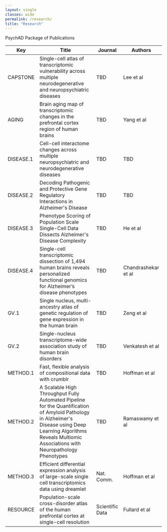 ```yaml
---
layout: single
classes: wide
permalink: /research/
title: "Research"
---
```


PsychAD Package of Publications

| Key | Title | Journal | Authors |
| --- | --- | --- | --- |
| CAPSTONE | Single-cell atlas of transcriptomic vulnerability across multiple neurodegenerative and neuropsychiatric diseases | TBD | Lee et al |
| AGING | Brain aging map of transcriptomic changes in the prefrontal cortex region of human brains | TBD | Yang et al |
| DISEASE.1 | Cell-cell interactome changes across multiple neuropsychiatric and neurodegenerative diseases | TBD | TBD |
| DISEASE.2 | Decoding Pathogenic and Protective Gene Regulatory Interactions in Alzheimer's Disease | TBD | TBD |
| DISEASE.3 | Phenotype Scoring of Population Scale Single-Cell Data Dissects Alzheimer's Disease Complexity | TBD | He et al |
| DISEASE.4 | Single-cell transcriptomic dissection of 1,494 human brains reveals personalized functional genomics for Alzheimer’s disease phenotypes | TBD | Chandrashekar et al |
| GV.1 | Single nucleus, multi-ancestry atlas of genetic regulation of gene expression in the human brain | TBD | Zeng et al |
| GV.2 | Single-nucleus transcriptome-wide association study of human brain disorders | TBD | Venkatesh et al |
| METHOD.1 | Fast, flexible analysis of compositional data with crumblr | TBD | Hoffman et al |
| METHOD.2 | A Scalable High Throughput Fully Automated Pipeline for the Quantification of Amyloid Pathology in Alzheimer's Disease using Deep Learning Algorithms Reveals Multiomic Associations with Neuropathology Phenotypes | TBD | Ramaswamy et al |
| METHOD.3 | Efficient differential expression analysis of large-scale single cell transcriptomics data using dreamlet | Nat. Comm. | Hoffman et al |
| RESOURCE | Population-scale cross-disorder atlas of the human prefrontal cortex at single-cell resolution | Scientific Data | Fullard et al |
